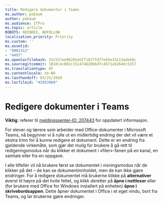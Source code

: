 ```yaml
---
title: Redigere dokumenter i Teams
ms.author: pebaum
author: pebaum
ms.audience: ITPro
ms.topic: article
ROBOTS: NOINDEX, NOFOLLOW
localization_priority: Priority
ms.custom: ''
ms.assetid:
- "9002312"
- "4497"
ms.openlocfilehash: 33c537ee96285ebff1877fd7fe95e33113ade98c
ms.sourcegitcommit: 183dc4c002c151474628b6d7c4571a5264dc5257
ms.translationtype: HT
ms.contentlocale: nb-NO
ms.lasthandoff: 03/25/2020
ms.locfileid: "42953969"
---
```

# <a name="editing-documents-in-teams"></a>Redigere dokumenter i Teams

**Viktig**: referer til [meldingssenter-ID: 207443](https://admin.microsoft.com/Adminportal/Home?source=applauncher#MessageCenter?id=MC207443) for oppdatert informasjon. 

For elever og lærere som arbeider med Office-dokumenter i Microsoft Teams, nå begynner vi å rulle ut en midlertidig endring der det vil være et ekstra trinn for å kunne redigere et dokument. Dette er en endring fra gjeldende virkemåte, som gjør det mulig for brukere å gå rett til redigeringsmodus når du klikker et dokument i «filer»-fanen på en kanal, en samtale eller fra en oppgave.

I alle tilfeller vil nå brukere først se dokumentet i visningsmodus når de klikker på det – de kan se dokumentinnholdet, men de kan ikke gjøre endringer. For å redigere dokumentet må brukerne klikke på **alternativer** øverst til høyre på det hvite feltet, og klikk deretter på **åpne i nettleser** eller (for brukere med Office for Windows installert på enheten) **åpne i skrivebordsappen**. Dette åpner dokumentet i Office i et eget vindu, bort fra Teams, og lar brukerne gjøre endringer.
